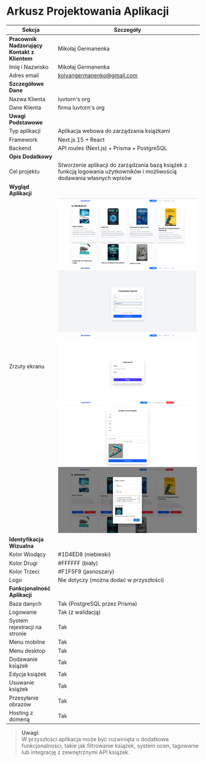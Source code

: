 # Arkusz Projektowania Aplikacji

| Sekcja                                       | Szczegóły                                                                                                                 |
| -------------------------------------------- | ------------------------------------------------------------------------------------------------------------------------- |
| **Pracownik Nadzorujący Kontakt z Klientem** | Mikołaj Germanenka                                                                                                        |
| Imię i Nazwisko                              | Mikołaj Germanenka                                                                                                        |
| Adres email                                  | kolyangermanenko@gmail.com                                                                                                |
| **Szczegółowe Dane**                         |                                                                                                                           |
| Nazwa Klienta                                | luvtorn's org                                                                                                             |
| Dane Klienta                                 | firma luvtorn's org                                                                                                       |
| **Uwagi Podstawowe**                         |                                                                                                                           |
| Typ aplikacji                                | Aplikacja webowa do zarządzania książkami                                                                                 |
| Framework                                    | Next.js 15 + React                                                                                                        |
| Backend                                      | API routes (Next.js) + Prisma + PostgreSQL                                                                                |
| **Opis Dodatkowy**                           |                                                                                                                           |
| Cel projektu                                 | Stworzenie aplikacji do zarządzania bazą książek z funkcją logowania użytkowników i możliwością dodawania własnych wpisów |
| **Wygląd Aplikacji**                         |                                                                                                                           |
| Zrzuty ekranu                                | ![alt text](image.png) ![alt text](image-1.png)  ![alt text](image-2.png) ![alt text](image-4.png) ![alt text](image-5.png)                                                                                                                      |
| **Identyfikacja Wizualna**                   |                                                                                                                           |
| Kolor Wiodący                                | #1D4ED8 (niebieski)                                                                                                       |
| Kolor Drugi                                  | 	#FFFFFF (biały)                                                                                                                           |
| Kolor Trzeci                                 |	#F1F5F9 (jasnoszary)                                                                                                                           |
| Logo                                         |  	Nie dotyczy (można dodać w przyszłości)                                                                                                                         |
| **Funkcjonalność Aplikacji**                 |                                                                                                                           |
| Baza danych                                  | Tak (PostgreSQL przez Prisma)                                                                                                                       |
| Logowanie                                    | 	Tak (z walidacją)                                                                                                                       |
| System rejestracji na stronie                | Tak                                                                                                                       |
| Menu mobilne                                 | Tak                                                                                                                       |
| Menu desktop                                 | Tak                                                                                                                       |
| Dodawanie książek                            | Tak                               |
| Edycja książek  | Tak |
| Usuwanie książek | Tak|
| Przesyłanie obrazów| Tak|
| Hosting z domeną| Tak|

> **Uwagi**:  
> W przyszłości aplikacja może być rozwinięta o dodatkowe funkcjonalności, takie jak filtrowanie książek, system ocen, tagowanie lub integrację z zewnętrznymi API książek.
